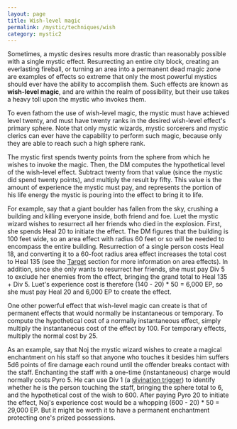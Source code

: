 ```yaml
---
layout: page
title: Wish-level magic
permalink: /mystic/techniques/wish
category: mystic2
---
```

Sometimes, a mystic desires results more drastic than reasonably
possible with a single mystic effect. Resurrecting an entire city block,
creating an everlasting fireball, or turning an area into a permanent
dead magic zone are examples of effects so extreme that only the most
powerful mystics should ever have the ability to accomplish them. Such
effects are known as **wish-level magic**, and are within the realm of
possibility, but their use takes a heavy toll upon the mystic who
invokes them.

To even fathom the use of wish-level magic, the mystic must have
achieved level twenty, and must have twenty ranks in the desired
wish-level effect's primary sphere. Note that only mystic wizards,
mystic sorcerers and mystic clerics can ever have the capability to
perform such magic, because only they are able to reach such a high
sphere rank.

The mystic first spends twenty points from the sphere from which he
wishes to invoke the magic. Then, the DM computes the hypothetical level
of the wish-level effect. Subtract twenty from that value (since the
mystic did spend twenty points), and multiply the result by fifty. This
value is the amount of experience the mystic must pay, and represents
the portion of his life energy the mystic is pouring into the effect to
bring it to life.

For example, say that a giant boulder has fallen from the sky, crushing
a building and killing everyone inside, both friend and foe. Luet the
mystic wizard wishes to resurrect all her friends who died in the
explosion. First, she spends Heal 20 to initiate the effect. The DM
figures that the building is 100 feet wide, so an area effect with
radius 60 feet or so will be needed to encompass the entire building.
Resurrection of a single person costs Heal 18, and converting it to a
60-foot radius area effect increases the total cost to Heal 135 (see the
[Target](/mystic/components/target) section for more information on area
effects). In addition, since she only wants to resurrect her friends,
she must pay Div 5 to exclude her enemies from the effect, bringing the
grand total to Heal 135 + Div 5. Luet's experience cost is therefore
(140 - 20) \* 50 = 6,000 EP, so she must pay Heal 20 and 6,000 EP to
create the effect.

One other powerful effect that wish-level magic can create is that of
permanent effects that would normally be instantaneous or temporary. To
compute the hypothetical cost of a normally instantaneous effect, simply
multiply the instantaneous cost of the effect by 100. For temporary
effects, multiply the normal cost by 25.

As an example, say that Noj the mystic wizard wishes to create a magical
enchantment on his staff so that anyone who touches it besides him
suffers 5d6 points of fire damage each round until the offender breaks
contact with the staff. Enchanting the staff with a one-time
(instantaneous) charge would normally costs Pyro 5. He can use Div 1 (a
[divination trigger](/mystic/techniques/triggers)) to identify whether
he is the person touching the staff, bringing the sphere total to 6, and
the hypothetical cost of the wish to 600. After paying Pyro 20 to
initiate the effect, Noj's experience cost would be a whopping (600 -
20) \* 50 = 29,000 EP. But it might be worth it to have a permanent
enchantment protecting one's prized possessions.
